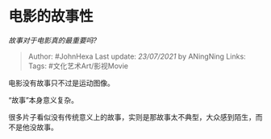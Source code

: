 # 电影的故事性
*故事对于电影真的最重要吗?*

> Author: #JohnHexa
Last update: *23/07/2021* by ANingNing
Links:
Tags: #文化艺术Art/影视Movie 


 
电影没有故事只不过是运动图像。

“故事”本身意义复杂。

很多片子看似没有传统意义上的故事，实则是那故事太不典型，大众感到陌生，而不是他没故事。



